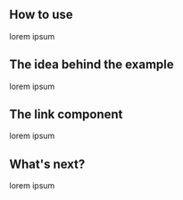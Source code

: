 ## How to use

lorem ipsum

## The idea behind the example

lorem ipsum

## The link component

lorem ipsum

## What's next?

lorem ipsum
